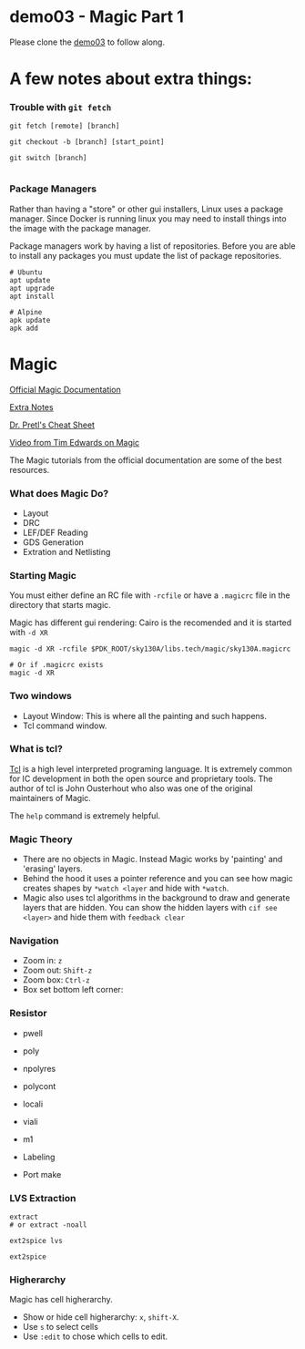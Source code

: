 # demo03 - Magic Part 1
Please clone the [demo03](https://github.com/UAH-IC-Design-Team/demo03) to follow along.

# A few notes about extra things:

### Trouble with `git fetch`
```
git fetch [remote] [branch]

git checkout -b [branch] [start_point] 

git switch [branch]


```

### Package Managers
Rather than having a "store" or other gui installers, Linux uses a package manager. Since Docker is running linux you may need to install things into the image with the package manager.

Package managers work by having a list of repositories. Before you are able to install any packages you must update the list of package repositories.

```
# Ubuntu
apt update 
apt upgrade
apt install

# Alpine
apk update
apk add

```

# Magic
[Official Magic Documentation](http://opencircuitdesign.com/magic/index.html)

[Extra Notes](https://github.com/UAH-IC-Design-Team/documentation/wiki/Magic-and-Netgen)

[Dr. Pretl's Cheat Sheet](https://github.com/iic-jku/iic-osic/blob/main/magic-cheatsheet/magic_cheatsheet.pdf)

[Video from Tim Edwards on Magic](https://us06web.zoom.us/rec/play/EFHC4L8Xi1lmg6nev1HHwrlEfF-yKZA0PvR9i9eObBRprVjZHw3-ylQ2-97cNWjQbKdkZXgLQBjKzE1h.Wa-s9bzRRZwRaVrz?startTime=1658500417000&_x_zm_rtaid=-kxcJqW7SoyxOjWqxfwREg.1658935344346.c723fee525ef47c93a4a9ba2497bcbdc&_x_zm_rhtaid=669)

The Magic tutorials from the official documentation are some of the best resources.

### What does Magic Do?
- Layout
- DRC
- LEF/DEF Reading
- GDS Generation
- Extration and Netlisting

### Starting Magic
You must either define an RC file with `-rcfile` or have a `.magicrc` file in the directory that starts magic.

Magic has different gui rendering: Cairo is the recomended and it is started with `-d XR`

```
magic -d XR -rcfile $PDK_ROOT/sky130A/libs.tech/magic/sky130A.magicrc

# Or if .magicrc exists
magic -d XR
```

### Two windows
- Layout Window: This is where all the painting and such happens.
- Tcl command window.

### What is tcl?
[Tcl](https://en.wikipedia.org/wiki/Tcl) is a high level interpreted programing language. It is extremely common for IC development in both the open source and proprietary tools. The author of tcl is John Ousterhout who also was one of the original maintainers of Magic.

The `help` command is extremely helpful. 

### Magic Theory
- There are no objects in Magic. Instead Magic works by 'painting' and 'erasing' layers. 
- Behind the hood it uses a pointer reference and you can see how magic creates shapes by `*watch <layer` and hide with `*watch`.
- Magic also uses tcl algorithms in the background to draw and generate layers that are hidden. You can show the hidden layers with `cif see <layer>` and hide them with `feedback clear`

### Navigation
- Zoom in: `z`
- Zoom out: `Shift-z`
- Zoom box: `Ctrl-z`
- Box set bottom left corner:

### Resistor
- pwell
- poly
- npolyres
- polycont
- locali
- viali
- m1

- Labeling
- Port make

### LVS Extraction
```
extract 
# or extract -noall

ext2spice lvs

ext2spice
```

### Higherarchy
Magic has cell higherarchy.

- Show or hide cell higherarchy: `x`, `shift-X`. 
- Use `s` to select cells 
- Use `:edit` to chose which cells to edit. 





